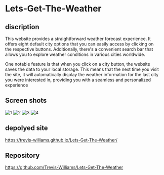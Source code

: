# Lets-Get-The-Weather

## discription 

This website provides a straightforward weather forecast experience. It offers eight default city options that you can easily access by clicking on the respective buttons. Additionally, there's a convenient search bar that allows you to explore weather conditions in various cities worldwide.

One notable feature is that when you click on a city button, the website saves the data to your local storage. This means that the next time you visit the site, it will automatically display the weather information for the last city you were interested in, providing you with a seamless and personalized experience
## Screen shots 
![1](https://github.com/Trevis-Williams/Lets-Get-The-Weather/assets/135195221/ab94fd98-125e-4273-ace1-90d0e303fe31)
![2](https://github.com/Trevis-Williams/Lets-Get-The-Weather/assets/135195221/13831303-4736-478b-94ef-36384916daf5)
![3](https://github.com/Trevis-Williams/Lets-Get-The-Weather/assets/135195221/84c7d4b2-a09c-47ab-9da0-5d6a94831fd1)
![4](https://github.com/Trevis-Williams/Lets-Get-The-Weather/assets/135195221/944ac7b3-1319-4333-bc79-62fc95e1c545)
## depolyed site
https://trevis-williams.github.io/Lets-Get-The-Weather/

## Repository 
https://github.com/Trevis-Williams/Lets-Get-The-Weather
